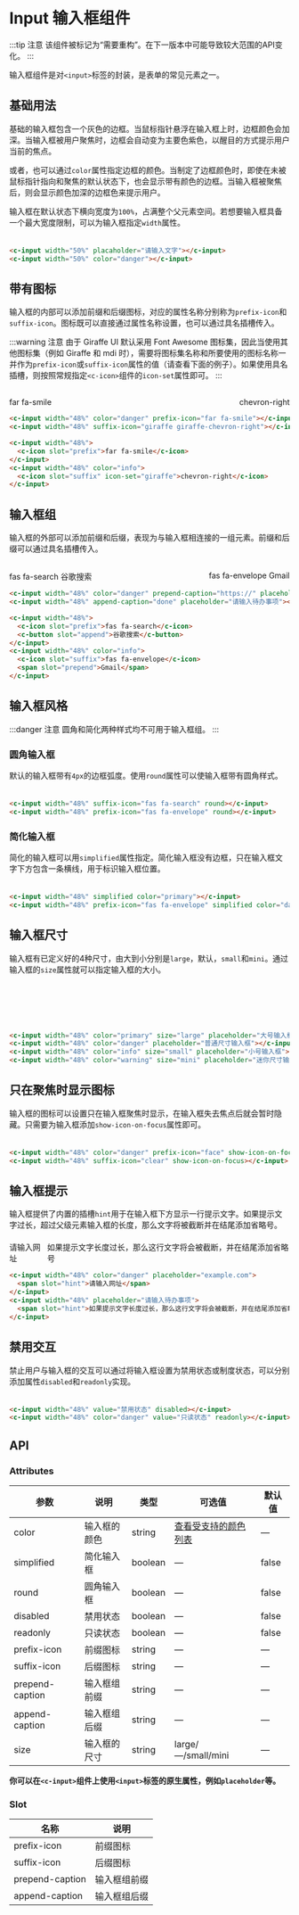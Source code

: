 # Input 输入框组件

:::tip 注意
该组件被标记为“需要重构”。在下一版本中可能导致较大范围的API变化。
:::

输入框组件是对`<input>`标签的封装，是表单的常见元素之一。

## 基础用法

基础的输入框包含一个灰色的边框。当鼠标指针悬浮在输入框上时，边框颜色会加深。当输入框被用户聚焦时，边框会自动变为主要色紫色，以醒目的方式提示用户当前的焦点。

或者，也可以通过`color`属性指定边框的颜色。当制定了边框颜色时，即使在未被鼠标指针指向和聚焦的默认状态下，也会显示带有颜色的边框。当输入框被聚焦后，则会显示颜色加深的边框色来提示用户。

输入框在默认状态下横向宽度为`100%`，占满整个父元素空间。若想要输入框具备一个最大宽度限制，可以为输入框指定`width`属性。

<div style="display: flex; justify-content: space-between; margin-top: 20px;">
  <c-input width="48%" placaholder="请输入文字"></c-input>
  <c-input width="48%" color="danger"></c-input>
</div>

```html
<c-input width="50%" placaholder="请输入文字"></c-input>
<c-input width="50%" color="danger"></c-input>
```

## 带有图标

输入框的内部可以添加前缀和后缀图标，对应的属性名称分别称为`prefix-icon`和`suffix-icon`。图标既可以直接通过属性名称设置，也可以通过具名插槽传入。

:::warning 注意
由于 Giraffe UI 默认采用 Font Awesome 图标集，因此当使用其他图标集（例如 Giraffe 和 mdi 时），需要将图标集名称和所要使用的图标名称一并作为`prefix-icon`或`suffix-icon`属性的值（请查看下面的例子）。如果使用具名插槽，则按照常规指定`<c-icon>`组件的`icon-set`属性即可。
:::

<div style="display: flex; justify-content: space-between; margin-top: 20px;">
  <c-input width="48%" color="danger" prefix-icon="far fa-smile"></c-input>
  <c-input width="48%" suffix-icon="giraffe giraffe-chevron-right"></c-input>
</div>
<div style="display: flex; justify-content: space-between; margin-top: 10px;">
  <c-input width="48%">
    <c-icon slot="prefix">far fa-smile</c-icon>
  </c-input>
  <c-input width="48%" color="info">
    <c-icon slot="suffix" icon-set="giraffe">chevron-right</c-icon>
  </c-input>
</div>

```html
<c-input width="48%" color="danger" prefix-icon="far fa-smile"></c-input>
<c-input width="48%" suffix-icon="giraffe giraffe-chevron-right"></c-input>

<c-input width="48%">
  <c-icon slot="prefix">far fa-smile</c-icon>
</c-input>
<c-input width="48%" color="info">
  <c-icon slot="suffix" icon-set="giraffe">chevron-right</c-icon>
</c-input>
```

## 输入框组

输入框的外部可以添加前缀和后缀，表现为与输入框相连接的一组元素。前缀和后缀可以通过具名插槽传入。

<div style="display: flex; justify-content: space-between; margin-top: 20px;">
  <c-input width="48%" color="danger" prepend-caption="https://" placeholder="example.com"></c-input>
  <c-input width="48%" append-caption="done" placeholder="请输入待办事项"></c-input>
</div>
<div style="display: flex; justify-content: space-between; margin-top: 10px;">
  <c-input width="48%">
    <c-icon slot="prefix">fas fa-search</c-icon>
    <c-button slot="append">谷歌搜索</c-button>
  </c-input>
  <c-input width="48%" color="info">
    <c-icon slot="suffix">fas fa-envelope</c-icon>
    <span slot="prepend">Gmail</span>
  </c-input>
</div>

```html
<c-input width="48%" color="danger" prepend-caption="https://" placeholder="example.com"></c-input>
<c-input width="48%" append-caption="done" placeholder="请输入待办事项"></c-input>

<c-input width="48%">
  <c-icon slot="prefix">fas fa-search</c-icon>
  <c-button slot="append">谷歌搜索</c-button>
</c-input>
<c-input width="48%" color="info">
  <c-icon slot="suffix">fas fa-envelope</c-icon>
  <span slot="prepend">Gmail</span>
</c-input>
```

## 输入框风格

:::danger 注意
圆角和简化两种样式均不可用于输入框组。
:::

### 圆角输入框

默认的输入框带有`4px`的边框弧度。使用`round`属性可以使输入框带有圆角样式。

<div style="display: flex; justify-content: space-between; margin-top: 20px;">
  <c-input width="48%" suffix-icon="giraffe giraffe-close" round></c-input>
  <c-input width="48%" prefix-icon="fas fa-envelope" round></c-input>
</div>

```html
<c-input width="48%" suffix-icon="fas fa-search" round></c-input>
<c-input width="48%" prefix-icon="fas fa-envelope" round></c-input>
```

### 简化输入框

简化的输入框可以用`simplified`属性指定。简化输入框没有边框，只在输入框文字下方包含一条横线，用于标识输入框位置。

<div style="display: flex; justify-content: space-between; margin-top: 20px;">
  <c-input width="48%" simplified color="primary"></c-input>
  <c-input width="48%" prefix-icon="fas fa-envelope" simplified color="danger"></c-input>
</div>

```html
<c-input width="48%" simplified color="primary"></c-input>
<c-input width="48%" prefix-icon="fas fa-envelope" simplified color="danger"></c-input>
```

## 输入框尺寸

输入框有已定义好的4种尺寸，由大到小分别是`large`，默认，`small`和`mini`。通过输入框的`size`属性就可以指定输入框的大小。

<div style="margin-top: 20px">
  <c-input style="margin-bottom: 10px" width="48%" color="primary" size="large" placeholder="大号输入框"></c-input><br>
  <c-input style="margin-bottom: 10px" width="48%" color="danger" placeholder="普通尺寸输入框"></c-input><br>
  <c-input style="margin-bottom: 10px" width="48%" color="info" size="small" placeholder="小号输入框"></c-input><br>
  <c-input width="48%" color="warning" size="mini" placeholder="迷你尺寸输入框"></c-input><br>
</div>

```html
<c-input width="48%" color="primary" size="large" placeholder="大号输入框"></c-input><br>
<c-input width="48%" color="danger" placeholder="普通尺寸输入框"></c-input><br>
<c-input width="48%" color="info" size="small" placeholder="小号输入框"></c-input><br>
<c-input width="48%" color="warning" size="mini" placeholder="迷你尺寸输入框"></c-input><br>
```

## 只在聚焦时显示图标

输入框的图标可以设置只在输入框聚焦时显示，在输入框失去焦点后就会暂时隐藏。只需要为输入框添加`show-icon-on-focus`属性即可。

<div style="display: flex; justify-content: space-between; margin-top: 20px;">
  <c-input width="48%" color="danger" prefix-icon="face" show-icon-on-focus></c-input>
  <c-input width="48%" suffix-icon="clear" show-icon-on-focus></c-input>
</div>

```html
<c-input width="48%" color="danger" prefix-icon="face" show-icon-on-focus></c-input>
<c-input width="48%" suffix-icon="clear" show-icon-on-focus></c-input>
```

## 输入框提示 <Badge text="下一版本" type="tip"/>

输入框提供了内置的插槽`hint`用于在输入框下方显示一行提示文字。如果提示文字过长，超过父级元素输入框的长度，那么文字将被截断并在结尾添加省略号。

<div style="display: flex; justify-content: space-between; margin-top: 20px;">
  <c-input width="48%" color="danger" placeholder="example.com">
    <span slot="hint">请输入网址</span>
  </c-input>
  <c-input width="48%" placeholder="请输入待办事项">
    <span slot="hint">如果提示文字长度过长，那么这行文字将会被截断，并在结尾添加省略号</span>
  </c-input>
</div>

```html
<c-input width="48%" color="danger" placeholder="example.com">
  <span slot="hint">请输入网址</span>
</c-input>
<c-input width="48%" placeholder="请输入待办事项">
  <span slot="hint">如果提示文字长度过长，那么这行文字将会被截断，并在结尾添加省略号</span>
</c-input>
```


## 禁用交互

禁止用户与输入框的交互可以通过将输入框设置为禁用状态或制度状态，可以分别添加属性`disabled`和`readonly`实现。

<div style="display: flex; justify-content: space-between; margin-top: 20px;">
  <c-input width="48%" value="禁用状态" disabled></c-input>
  <c-input width="48%" color="danger" value="只读状态" readonly></c-input>
</div>

```html
<c-input width="48%" value="禁用状态" disabled></c-input>
<c-input width="48%" color="danger" value="只读状态" readonly></c-input>
```

## API

### Attributes
| 参数      | 说明          | 类型      | 可选值                           | 默认值  |
|---------- |-------------- |---------- |-------------------------------- |-------- |
| color | 输入框的颜色 | string | [查看受支持的颜色列表](color.md) | — |
| simplified | 简化输入框 | boolean | — | false |
| round | 圆角输入框 | boolean | — | false |
| disabled | 禁用状态 | boolean | — | false |
| readonly | 只读状态 | boolean | — | false |
| prefix-icon | 前缀图标 | string | — | — |
| suffix-icon | 后缀图标 | string | — | — |
| prepend-caption | 输入框组前缀 | string | — | — |
| append-caption | 输入框组后缀 | string | — | — |
| size | 输入框的尺寸 | string | large/—/small/mini | — |

**你可以在`<c-input>`组件上使用`<input>`标签的原生属性，例如`placeholder`等。**

### Slot

| 名称 | 说明                |
|------|--------------------|
| prefix-icon | 前缀图标 | string | — | — |
| suffix-icon | 后缀图标 | string | — | — |
| prepend-caption | 输入框组前缀 | string | — | — |
| append-caption | 输入框组后缀 | string | — | — |